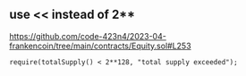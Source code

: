 ## use << instead of 2**

https://github.com/code-423n4/2023-04-frankencoin/tree/main/contracts/Equity.sol#L253

```
require(totalSupply() < 2**128, "total supply exceeded");
```